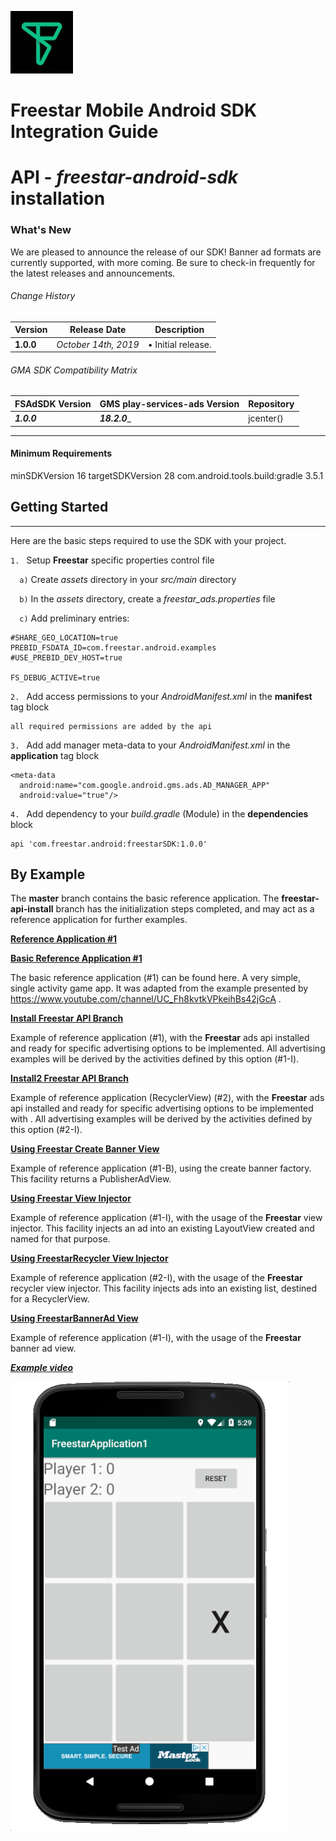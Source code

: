 ![Freestar](https://github.com/freestarcapital/Freestar-Mobile-Android-SDK/raw/master/images/freestar.jpg)
# Freestar Mobile Android SDK Integration Guide
# API - _freestar-android-sdk_ installation

### What's New
We are pleased to announce the release of our SDK! Banner ad formats are currently supported, with more coming.  Be sure to check-in frequently for the latest releases and announcements.

###### Change History
|  Version  |     Release Date     |                Description                |
| --------- | -------------------- | ----------------------------------------- |
| __1.0.0__ | _October 14th, 2019_ |  • Initial release.                       |

###### GMA SDK Compatibility Matrix

| FSAdSDK Version | GMS play-services-ads Version | Repository |
| --------------- | ----------------------------- | ---------- |
| _____1.0.0_____ | ___________18.2.0____________ |  jcenter() |

---
#### Minimum Requirements
minSDKVersion 16
targetSDKVersion 28
com.android.tools.build:gradle 3.5.1

## Getting Started
---

Here are the basic steps required to use the SDK with your project.

`1. ` Setup **Freestar** specific properties control file

`  a)` Create _assets_ directory in your _src/main_ directory

`  b)` In the _assets_ directory, create a _freestar_ads.properties_ file

`  c)` Add preliminary entries:

```
#SHARE_GEO_LOCATION=true
PREBID_FSDATA_ID=com.freestar.android.examples
#USE_PREBID_DEV_HOST=true

FS_DEBUG_ACTIVE=true

```

`2. ` Add access permissions to your _AndroidManifest.xml_ in the **manifest** tag block

```
all required permissions are added by the api
```

`3. ` Add add manager meta-data to your _AndroidManifest.xml_ in the **application** tag block

```
<meta-data
  android:name="com.google.android.gms.ads.AD_MANAGER_APP"
  android:value="true"/>
  ```

`4. ` Add dependency to your _build.gradle_ (Module) in the **dependencies** block

```
api 'com.freestar.android:freestarSDK:1.0.0'
```

## By Example

The **master** branch contains the basic reference application.  The **freestar-api-install** branch has the initialization steps completed, and may act as a reference application for further examples.

[**Reference Application #1**](https://github.com/freestarcapital/Freestar-Mobile-Android-SDK/new/master)

[**Basic Reference Application #1**](https://github.com/freestarcapital/Freestar-Mobile-Android-SDK/raw/master/images/app-FSA-1-0.png)

The basic reference application (#1) can be found here.  A very simple, single activity game app.  It was adapted from the example presented by https://www.youtube.com/channel/UC_Fh8kvtkVPkeihBs42jGcA .

[**Install Freestar API Branch**](https://github.com/freestarcapital/Freestar-Mobile-Android-SDK/new/freestar-api-install)

Example of reference application (#1), with the **Freestar** ads api installed and ready for specific advertising options to be implemented.  All advertising examples will be derived by the activities defined by this option (#1-I).

[**Install2 Freestar API Branch**](https://github.com/freestarcapital/Freestar-Mobile-Android-SDK/new/freestar-api-install2)

Example of reference application (RecyclerView) (#2), with the **Freestar** ads api installed and ready for specific advertising options to be implemented with .  All advertising examples will be derived by the activities defined by this option (#2-I).

[**Using Freestar Create Banner View**](https://github.com/freestarcapital/Freestar-Mobile-Android-SDK/new/create-banner)

Example of reference application (#1-B), using the create banner factory.  This facility returns a PublisherAdView.

[**Using Freestar View Injector**](https://github.com/freestarcapital/Freestar-Mobile-Android-SDK/new/freestar-view-injector)

Example of reference application (#1-I), with the usage of the **Freestar** view injector.  This facility injects an ad into an existing LayoutView created and named for that purpose.

[**Using FreestarRecycler View Injector**](https://github.com/freestarcapital/Freestar-Mobile-Android-SDK/new/freestar-recycler-view-injector)

Example of reference application (#2-I), with the usage of the **Freestar** recycler view injector.  This facility injects ads into an existing list, destined for a RecyclerView.

[**Using FreestarBannerAd View**](https://github.com/freestarcapital/Freestar-Mobile-Android-SDK/new/freestar-banner-ad)

Example of reference application (#1-I), with the usage of the **Freestar** banner ad view.

[_**Example video**_](https://youtu.be/-k5FHg4YXy4)

![**Basic Reference Application #1**](https://github.com/freestarcapital/Freestar-Mobile-Android-SDK/raw/master/images/app-FSA-1-1.png)
